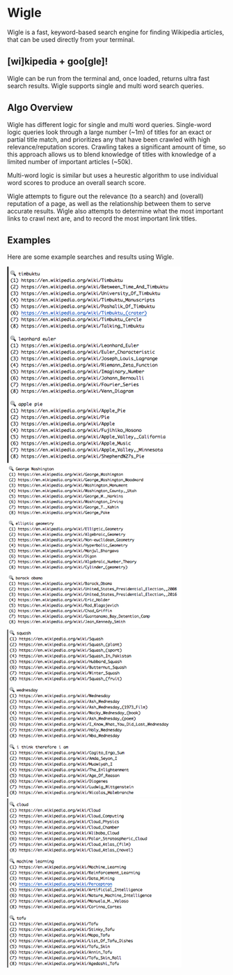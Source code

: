 # Wigle
Wigle is a fast, keyword-based search engine for finding Wikipedia articles, that can be used directly from your terminal. 

## [wi]kipedia + goo[gle]!
Wigle can be run from the terminal and, once loaded, returns ultra fast search results.
Wigle supports single and multi word search queries.

## Algo Overview
Wigle has different logic for single and multi word queries. Single-word logic queries look through a large number (~1m) of titles for an exact or partial title match, and prioritizes any that have been crawled with high relevance/reputation scores. Crawling takes a significant amount of time, so this approach allows us to blend
knowledge of titles with knowledge of a limited number of important articles (~50k).

Multi-word logic is similar but uses a heurestic algorithm to use individual word scores to produce an overall search score.

Wigle attempts to figure out the relevance (to a search) and (overall) reputation of a page, as well as the relationship between them to serve accurate results. Wigle also attempts to determine what the most important links to crawl next are, and to record the most important link titles.


## Examples
Here are some example searches and results using Wigle.


<img src="pics/pic1.png" width="400">
<img src="pics/pic2.png" width="400">
<img src="pics/pic3.png" width="400">
<img src="pics/pic4.png" width="400">
